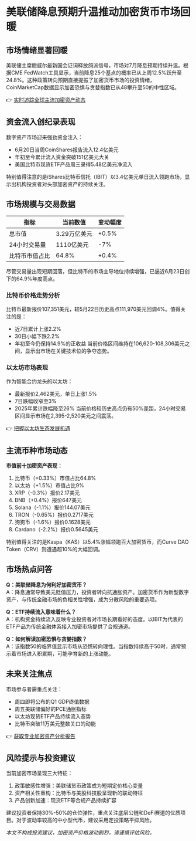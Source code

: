 # 美联储降息预期升温推动加密货币市场回暖

## 市场情绪显著回暖
美联储主席鲍威尔最新国会证词释放鸽派信号，市场对7月降息预期持续升温。根据CME FedWatch工具显示，当前降息25个基点的概率已从上周12.5%跃升至24.8%。这种政策转向预期直接提振了加密货币市场的投资情绪，CoinMarketCap数据显示加密恐惧与贪婪指数已从48攀升至50的中性区域。

👉 [实时追踪全球主流加密资产动态](https://bit.ly/okx_welcome)

## 资金流入创纪录表现
数字资产市场迎来强劲资金注入：
- 6月20日当周CoinShares报告流入12.4亿美元
- 年初至今累计流入资金突破151亿美元大关
- 美国比特币现货ETF产品周三录得5.48亿美元净流入

特别值得注意的是iShares比特币信托（IBIT）以3.4亿美元单日流入领跑市场，显示出机构投资者对头部加密资产的持续关注。

## 市场规模与交易数据
| 指标          | 当前数值      | 变动幅度   |
|---------------|-------------|----------|
| 总市值        | 3.29万亿美元 | +0.5%    |
| 24小时交易量  | 1110亿美元   | -7%      |
| 比特币市值占比| 64.8%       | +0.4%    |

尽管交易量出现短期回落，但比特币的市场主导地位持续增强，已逼近6月23日创下的64.9%年度高点。

### 比特币价格走势分析
比特币最新报价107,351美元，较5月22日历史高点111,970美元回调4%。值得关注的是：
- 近7日累计上涨2.2%
- 30日小幅下跌2.2%
- 年初至今仍保持14.9%的正收益
当前价格区间维持在106,620-108,306美元之间，显示出市场在关键技术位的争夺态势。

### 以太坊市场表现
作为智能合约龙头的以太坊：
- 最新报价2,462美元，单日上涨1.5%
- 7日跌幅收窄至3%
- 2025年累计跌幅降至26%
当前价格较历史高点仍有50%差距，24小时交易区间显示市场在2,395-2,520美元之间震荡。

👉 [把握以太坊生态发展机遇](https://bit.ly/okx_welcome)

## 主流币种市场动态
**市值前十加密资产表现：**
1. 比特币（+0.33%）市值占比64.8%
2. 以太坊（+1.5%）市值占比9%
3. XRP（-0.3%）报价2.17美元
4. BNB（+0.4%）报价647美元
5. Solana（-1.1%）报价144.07美元
6. TRON（-0.65%）报价0.2717美元
7. 狗狗币（-1.6%）报价0.1628美元
8. Cardano（-2.2%）报价0.5645美元

特别值得关注的是Kaspa（KAS）以5.4%涨幅领跑百大加密货币，而Curve DAO Token（CRV）则遭遇超10%的大幅回调。

## 市场热点问答
**Q：美联储降息为何利好加密货币？**  
A：降息通常导致美元贬值压力，投资者转向抗通胀资产。加密货币作为新型数字资产，与传统金融市场的负相关性增强，成为分散风险的重要选项。

**Q：ETF持续流入意味着什么？**  
A：机构资金持续流入反映专业投资者对市场长期看好的态度。以IBIT为代表的ETF产品为传统金融体系接入加密市场提供了合规通道。

**Q：如何解读加密恐惧与贪婪指数？**  
A：该指数50的临界值显示市场从恐慌转向理性。当指数持续高于50时，通常预示着市场进入积累期，可能孕育新的上涨动能。

## 未来关注焦点
市场参与者需重点关注：
- 周四即将公布的Q1 GDP终值数据
- 周五美联储偏好的PCE通胀指标
- 以太坊现货ETF产品持续流入态势
- 比特币突破11万美元整数关口的动能

👉 [获取专业加密资产分析报告](https://bit.ly/okx_welcome)

## 风险提示与投资建议
当前加密市场呈现三大特征：
1. 政策敏感性增强：美联储货币政策成为短期定价核心变量
2. 资产相关性重构：比特币与美股科技股呈现新的联动特征
3. 产品创新加速：现货ETF等合规产品持续扩容

建议投资者保持30%-50%的仓位弹性，重点关注底层公链和DeFi赛道的优质项目。对于波动率较高的中小型代币，建议采用定投策略平抑风险。

*本文不构成投资建议，加密资产价格波动剧烈，请谨慎评估风险。*